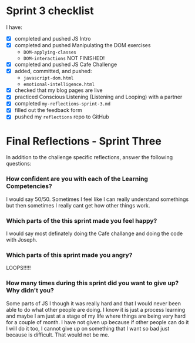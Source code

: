 # Sprint 3 checklist

I have:

- [x] completed and pushed JS Intro
- [x] completed and pushed Manipulating the DOM exercises
  - `DOM-applying-classes`
  - `DOM-interactions` NOT FINISHED!
- [x] completed and pushed JS Cafe Challenge
- [x] added, committed, and pushed:
  - `javascript-dom.html`
  - `emotional-intelligence.html`
- [x] checked that my blog pages are live
- [x] practiced Conscious Listening (Listening and Looping) with a partner
- [x] completed `my-reflections-sprint-3.md`
- [x] filled out the feedback form
- [x] pushed my `reflections` repo to GitHub

# Final Reflections - Sprint Three

In addition to the challenge specific reflections, answer the following questions:

### How confident are you with each of the Learning Competencies?

I would say 50/50. Sometimes I feel like I can really understand somethings but then sometimes I really cant get how other things work.

### Which parts of the this sprint made you feel happy?

I would say most definately doing the Cafe challange and doing the code with Joseph.

### Which parts of this sprint made you angry?

LOOPS!!!!!

### How many times during this sprint did you want to give up? Why didn't you?

Some parts of JS I though it was really hard and that I would never been able to do what other people are doing.
I know it is just a process learning and maybe I am just at a stage of my life where things are being very hard for a couple of month.
I have not given up because if other people can do it I will do it too, I cannot give up on something that I want so bad just because is difficult. That would not be me.
